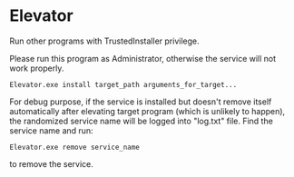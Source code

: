 # Elevator
Run other programs with TrustedInstaller privilege.

Please run this program as Administrator, otherwise the service will not work properly.

`Elevator.exe install target_path arguments_for_target...`

For debug purpose, if the service is installed but doesn't remove itself automatically after elevating target program (which is unlikely to happen), the randomized service name will be logged into "log.txt" file. Find the service name and run:

`Elevator.exe remove service_name`

to remove the service.
